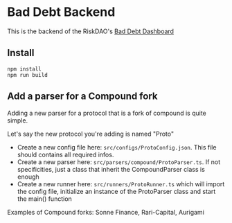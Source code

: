 # Bad Debt Backend

This is the backend of the RiskDAO's [Bad Debt Dashboard](https://bad-debt.riskdao.org/)

## Install
```
npm install
npm run build
```

## Add a parser for a Compound fork

Adding a new parser for a protocol that is a fork of compound is quite simple.

Let's say the new protocol you're adding is named "Proto"

- Create a new config file here: `src/configs/ProtoConfig.json`. This file should contains all required infos.
- Create a new parser here: `src/parsers/compound/ProtoParser.ts`. If not specificities, just a class that inherit the CompoundParser class is enough
- Create a new runner here: `src/runners/ProtoRunner.ts` which will import the config file, initialize an instance of the ProtoParser class and start the main() function

Examples of Compound forks: Sonne Finance, Rari-Capital, Aurigami

